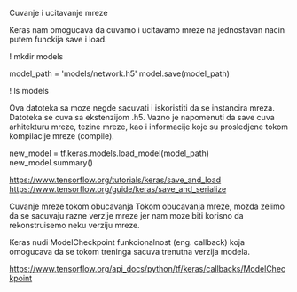 Cuvanje i ucitavanje mreze

Keras nam omogucava da cuvamo i ucitavamo mreze na jednostavan nacin putem funckija save i load. 

! mkdir models

model_path = 'models/network.h5'
model.save(model_path)

! ls models

Ova datoteka sa moze negde sacuvati i iskoristiti da se instancira mreza. Datoteka se cuva sa ekstenzijom .h5.
Vazno je napomenuti da save cuva arhitekturu mreze, tezine mreze, kao i informacije koje su prosledjene tokom kompilacije mreze (compile).

new_model = tf.keras.models.load_model(model_path)
new_model.summary()

https://www.tensorflow.org/tutorials/keras/save_and_load
https://www.tensorflow.org/guide/keras/save_and_serialize

Cuvanje mreze tokom obucavanja
Tokom obucavanja mreze, mozda zelimo da se sacuvaju razne verzije mreze jer nam moze biti korisno da rekonstruisemo neku verziju mreze.

Keras nudi ModelCheckpoint funkcionalnost (eng. callback) koja omogucava da se tokom treninga sacuva trenutna verzija modela.

https://www.tensorflow.org/api_docs/python/tf/keras/callbacks/ModelCheckpoint